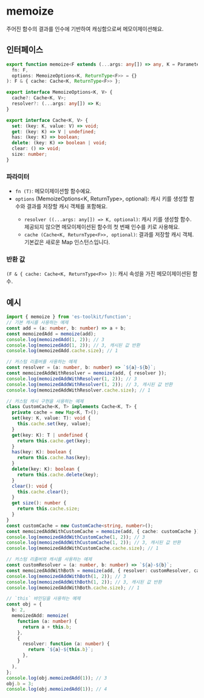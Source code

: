 # memoize

주어진 함수의 결과를 인수에 기반하여 캐싱함으로써 메모이제이션해요.

## 인터페이스

```typescript
export function memoize<F extends (...args: any[]) => any, K = Parameters<F>[0]>(
  fn: F,
  options: MemoizeOptions<K, ReturnType<F>> = {}
): F & { cache: Cache<K, ReturnType<F>> };

export interface MemoizeOptions<K, V> {
  cache?: Cache<K, V>;
  resolver?: (...args: any[]) => K;
}

export interface Cache<K, V> {
  set: (key: K, value: V) => void;
  get: (key: K) => V | undefined;
  has: (key: K) => boolean;
  delete: (key: K) => boolean | void;
  clear: () => void;
  size: number;
}
```

### 파라미터

- `fn (T)`: 메모이제이션할 함수예요.
- `options` (MemoizeOptions<K, ReturnType<F>>, optional): 캐시 키를 생성할 함수와 결과를 저장할 캐시 객체를 포함해요.
  - `resolver ((...args: any[]) => K, optional)`: 캐시 키를 생성할 함수. 제공되지 않으면 메모이제이션된 함수의 첫 번째 인수를 키로 사용해요.
  - `cache (Cache<K, ReturnType<F>>, optional)`: 결과를 저장할 캐시 객체. 기본값은 새로운 Map 인스턴스입니다.

### 반환 값

`(F & { cache: Cache<K, ReturnType<F>> })`: 캐시 속성을 가진 메모이제이션된 함수.

## 예시

```typescript
import { memoize } from 'es-toolkit/function';
// 기본 캐시를 사용하는 예제
const add = (a: number, b: number) => a + b;
const memoizedAdd = memoize(add);
console.log(memoizedAdd(1, 2)); // 3
console.log(memoizedAdd(1, 2)); // 3, 캐시된 값 반환
console.log(memoizedAdd.cache.size); // 1

// 커스텀 리졸버를 사용하는 예제
const resolver = (a: number, b: number) => `${a}-${b}`;
const memoizedAddWithResolver = memoize(add, { resolver });
console.log(memoizedAddWithResolver(1, 2)); // 3
console.log(memoizedAddWithResolver(1, 2)); // 3, 캐시된 값 반환
console.log(memoizedAddWithResolver.cache.size); // 1

// 커스텀 캐시 구현을 사용하는 예제
class CustomCache<K, T> implements Cache<K, T> {
  private cache = new Map<K, T>();
  set(key: K, value: T): void {
    this.cache.set(key, value);
  }
  get(key: K): T | undefined {
    return this.cache.get(key);
  }
  has(key: K): boolean {
    return this.cache.has(key);
  }
  delete(key: K): boolean {
    return this.cache.delete(key);
  }
  clear(): void {
    this.cache.clear();
  }
  get size(): number {
    return this.cache.size;
  }
}
const customCache = new CustomCache<string, number>();
const memoizedAddWithCustomCache = memoize(add, { cache: customCache });
console.log(memoizedAddWithCustomCache(1, 2)); // 3
console.log(memoizedAddWithCustomCache(1, 2)); // 3, 캐시된 값 반환
console.log(memoizedAddWithCustomCache.cache.size); // 1

// 커스텀 리졸버와 캐시를 사용하는 예제
const customResolver = (a: number, b: number) => `${a}-${b}`;
const memoizedAddWithBoth = memoize(add, { resolver: customResolver, cache: customCache });
console.log(memoizedAddWithBoth(1, 2)); // 3
console.log(memoizedAddWithBoth(1, 2)); // 3, 캐시된 값 반환
console.log(memoizedAddWithBoth.cache.size); // 1

// `this` 바인딩을 사용하는 예제
const obj = {
  b: 2,
  memoizedAdd: memoize(
    function (a: number) {
      return a + this.b;
    },
    {
      resolver: function (a: number) {
        return `${a}-${this.b}`;
      },
    }
  ),
};
console.log(obj.memoizedAdd(1)); // 3
obj.b = 3;
console.log(obj.memoizedAdd(1)); // 4
```
